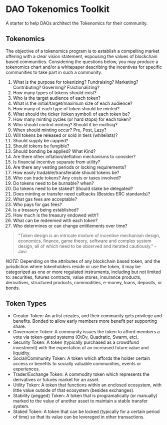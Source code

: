 # DAO Tokenomics Toolkit
A starter to help DAOs architect the Tokenomics for their community.

## Tokenomics

The objective of a tokenomics program is to establish a compelling market offering with a clear vision statement, espousing the values of blockchain based communities. Considering the questions below, you may produce a tokenomics chart and/or a whitepaper describing the incentives for specific communities to take part in such a community.

1. What is the purpose for tokenizing? Fundraising? Marketing? Contributing? Governing? Fractionalizing?
2. How many types of tokens should exist?
3. Who is the target audience of each token?
4. What is the initial/target/maximum size of each audience?
5. How many of each type of token should be minted?
6. What should the ticker (token symbol) of each token be?
7. How many minting cycles (or hard stops) for each token?
8. Who should control minting? Should it be multisig?
9. When should minting occur? Pre, Post, Lazy?
10. Will tokens be released or sold in tiers (whitelists)?
11. Should supply be capped?
12. Should tokens be fungible?
13. Should bonding be applied? What Kind?
14. Are there other inflation/deflation mechanisms to consider?
15. Is financial incentive separate from utility?
16. Are there any vesting periods or locking requirements?
17. How easily tradable/transferable should tokens be? 
18. Who can trade tokens? Any costs or taxes involved?
19. Do tokens need to be burnable? when?
20. Do tokens need to be staked? Should stake be delegated?
21. Does minting or transfer need callbacks (Besides ERC standards)?
22. What gas fees are acceptable?
23. Who pays for gas fees?
24. Is a treasury being established?
25. How much is the treasury endowed with?
26. What can be redeemed with each token?
27. Who determines or can change entitlements over time?


> "Token design is an intricate mixture of incentive mechanism design, economics, finance, game theory, software and complex system design, all of which need to be observed and iterated cautiously." -Javi


*NOTE:* Depending on the attributes of any blockchain based token, and the jurisdiction where tokenholders reside or use the token, it may be categorized as one or more regulated instruments, including but not limited to: securities, futures contracts, value stores, insurance products, derivatives, structured products, commodities, e-money, loans, deposits, or bonds.


## Token Types
- Creator Token: An artist creates, and their community gets privilege and benefits. Bonded to allow early members more benefit per supporting share.
- Governance Token: A community issues the token to afford members a vote via token-gated systems (OtOv, Quadratic, Swarm, etc).
- Security Token: A token (typically purchased as a crowdfund investment) with the expectation of an increased future value and liquidity.
- Social/Community Token: A token which affords the holder certain access or benefits to socially valuable communities, events or experiences.
- Trader/Exchange Token: A commodity token which represents the derivatives or futures market for an asset.
- Utility Token: A token that functions within an enclosed ecosystem, with little value outside of that ecosystem (besides exchanges).
- Stability (pegged) Token: A token that is programatically (or manually) marked to the value of another asset to maintain a stable transfer system.
- Staked Token: A token that can be locked (typically for a certain period of time) so that its value can be leveraged in other transactions.
